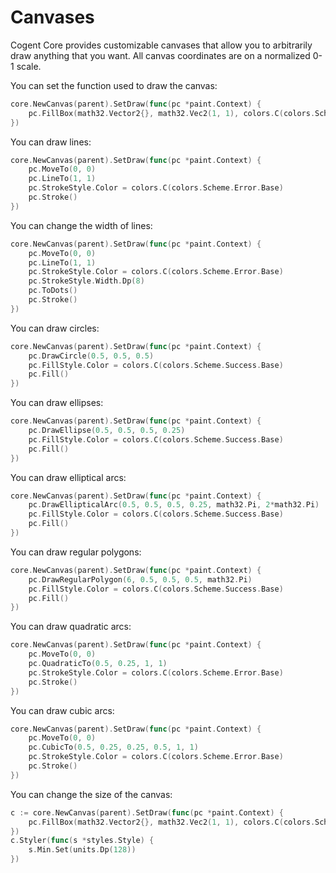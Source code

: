 # Canvases

Cogent Core provides customizable canvases that allow you to arbitrarily draw anything that you want. All canvas coordinates are on a normalized 0-1 scale.

You can set the function used to draw the canvas:

```Go
core.NewCanvas(parent).SetDraw(func(pc *paint.Context) {
    pc.FillBox(math32.Vector2{}, math32.Vec2(1, 1), colors.C(colors.Scheme.Primary.Base))
})
```

You can draw lines:

```Go
core.NewCanvas(parent).SetDraw(func(pc *paint.Context) {
    pc.MoveTo(0, 0)
    pc.LineTo(1, 1)
    pc.StrokeStyle.Color = colors.C(colors.Scheme.Error.Base)
    pc.Stroke()
})
```

You can change the width of lines:

```Go
core.NewCanvas(parent).SetDraw(func(pc *paint.Context) {
    pc.MoveTo(0, 0)
    pc.LineTo(1, 1)
    pc.StrokeStyle.Color = colors.C(colors.Scheme.Error.Base)
    pc.StrokeStyle.Width.Dp(8)
    pc.ToDots()
    pc.Stroke()
})
```

You can draw circles:

```Go
core.NewCanvas(parent).SetDraw(func(pc *paint.Context) {
    pc.DrawCircle(0.5, 0.5, 0.5)
    pc.FillStyle.Color = colors.C(colors.Scheme.Success.Base)
    pc.Fill()
})
```

You can draw ellipses:

```Go
core.NewCanvas(parent).SetDraw(func(pc *paint.Context) {
    pc.DrawEllipse(0.5, 0.5, 0.5, 0.25)
    pc.FillStyle.Color = colors.C(colors.Scheme.Success.Base)
    pc.Fill()
})
```

You can draw elliptical arcs:

```Go
core.NewCanvas(parent).SetDraw(func(pc *paint.Context) {
    pc.DrawEllipticalArc(0.5, 0.5, 0.5, 0.25, math32.Pi, 2*math32.Pi)
    pc.FillStyle.Color = colors.C(colors.Scheme.Success.Base)
    pc.Fill()
})
```

You can draw regular polygons:

```Go
core.NewCanvas(parent).SetDraw(func(pc *paint.Context) {
    pc.DrawRegularPolygon(6, 0.5, 0.5, 0.5, math32.Pi)
    pc.FillStyle.Color = colors.C(colors.Scheme.Success.Base)
    pc.Fill()
})
```

You can draw quadratic arcs:

```Go
core.NewCanvas(parent).SetDraw(func(pc *paint.Context) {
    pc.MoveTo(0, 0)
    pc.QuadraticTo(0.5, 0.25, 1, 1)
    pc.StrokeStyle.Color = colors.C(colors.Scheme.Error.Base)
    pc.Stroke()
})
```

You can draw cubic arcs:

```Go
core.NewCanvas(parent).SetDraw(func(pc *paint.Context) {
    pc.MoveTo(0, 0)
    pc.CubicTo(0.5, 0.25, 0.25, 0.5, 1, 1)
    pc.StrokeStyle.Color = colors.C(colors.Scheme.Error.Base)
    pc.Stroke()
})
```

You can change the size of the canvas:

```Go
c := core.NewCanvas(parent).SetDraw(func(pc *paint.Context) {
    pc.FillBox(math32.Vector2{}, math32.Vec2(1, 1), colors.C(colors.Scheme.Warn.Base))
})
c.Styler(func(s *styles.Style) {
    s.Min.Set(units.Dp(128))
})
```

